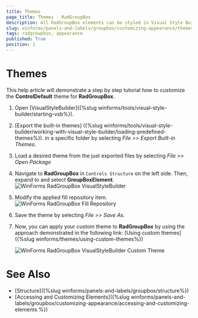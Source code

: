```yaml
---
title: Themes
page_title: Themes - RadGroupBox
description: All RadGroupBox elements can be styled in Visual Style Builder. This article shows how you can change the header and footer back colors.
slug: winforms/panels-and-labels/groupbox/customizing-appearance/themes
tags: radgroupbox, appearance
published: True
position: 1
---
```


# Themes

This help article will demonstrate a step by step tutorial how to customize the **ControlDefault** theme for **RadGroupBox**.

1. Open [VisualStyleBuilder]({%slug winforms/tools/visual-style-builder/starting-vsb%}).

1. [Export the built-in themes] ({%slug winforms/tools/visual-style-builder/working-with-visual-style-builder/loading-predefined-themes%}). in a specific folder by selecting *File >> Export Built-in Themes*.

1. Load a desired theme from the just exported files by selecting *File >> Open Package*

1. Navigate to __RadGroupBox__ in `Controls Structure` on the left side. Then, expand to and select __GroupBoxElement__.
    ![WinForms RadGroupBox VisualStyleBuilder](images/groupbox-customizing-appearance-themes001.png)

1. Modify the applied fill repository item.
    ![WinForms RadGroupBox Fill Repository](images/groupbox-customizing-appearance-themes002.png)

1. Save the theme by selecting *File >> Save As*.

1. Now, you can apply your custom theme to __RadGroupBox__ by using the approach demonstrated in the following link: [Using custom themes]({%slug winforms/themes/using-custom-themes%})

    ![WinForms RadGroupBox VisualStyleBuilder Custom Theme](images/groupbox-customizing-appearance-themes003.png)

# See Also

* [Structure]({%slug winforms/panels-and-labels/groupbox/structure%})
* [Accessing and Customizing Elements]({%slug winforms/panels-and-labels/groupbox/customizing-appearance/accessing-and-customizing-elements %})
 
